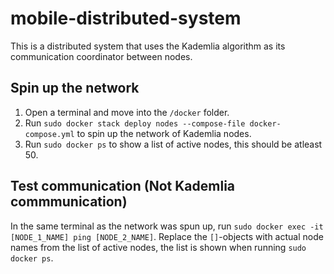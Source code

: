 # mobile-distributed-system
This is a distributed system that uses the Kademlia algorithm as its communication coordinator between nodes. 

## Spin up the network
1. Open a terminal and move into the `/docker` folder.
2. Run `sudo docker stack deploy nodes --compose-file docker-compose.yml` to spin up the network of Kademlia nodes.
3. Run `sudo docker ps` to show a list of active nodes, this should be atleast 50.

## Test communication (Not Kademlia commmunication)
In the same terminal as the network was spun up, run `sudo docker exec -it [NODE_1_NAME] ping [NODE_2_NAME]`. Replace the `[]`-objects with actual node names from the list of active nodes, the list is shown when running `sudo docker ps`.